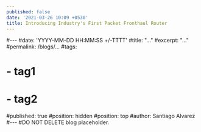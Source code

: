 ```yaml
---
published: false
date: '2021-03-26 10:09 +0530'
title: Introducing Industry's First Packet Fronthaul Router
---
```

#---
#date: 'YYYY-MM-DD HH:MM:SS +/-TTTT'
#title: "..."
#excerpt: "..."
#permalink: /blogs/...
#tags:
#  - tag1
#  - tag2
#published: true
#position: hidden
#position: top
#author: Santiago Alvarez
#---
#DO NOT DELETE
blog placeholder.
